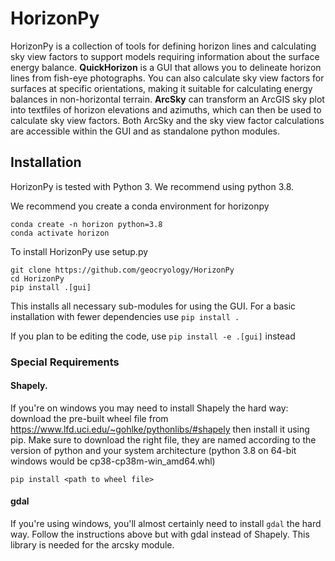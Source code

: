 # HorizonPy
HorizonPy is a collection of tools for defining horizon lines and calculating sky view factors to support models requiring information about the surface energy balance. **QuickHorizon** is a GUI that allows you to delineate horizon lines from fish-eye photographs. You can also calculate sky view factors for surfaces at specific orientations, making it suitable for calculating energy balances in non-horizontal terrain. **ArcSky** can transform an ArcGIS sky plot into textfiles of horizon elevations and azimuths, which can then be used to calculate sky view factors. Both ArcSky and the sky view factor calculations are accessible within the GUI and as standalone python modules.  

## Installation
HorizonPy is tested with Python 3. We recommend using python 3.8. 

We recommend you create a conda environment for horizonpy
```
conda create -n horizon python=3.8
conda activate horizon
```

To install HorizonPy use setup.py
```
git clone https://github.com/geocryology/HorizonPy
cd HorizonPy
pip install .[gui]
```

This installs all necessary sub-modules for using the GUI. For a basic installation with fewer dependencies use `pip install .`

If you plan to be editing the code, use `pip install -e .[gui]` instead

### Special Requirements

#### Shapely.
 If you're on windows you may need to install Shapely the hard way: download the pre-built wheel file from https://www.lfd.uci.edu/~gohlke/pythonlibs/#shapely then install it using pip.  Make sure to download the right file, they are named according to the version of python and your system architecture (python 3.8 on 64-bit windows would be cp38-cp38m-win_amd64.whl)
 
 `pip install <path to wheel file>`


#### gdal
If you're using windows, you'll almost certainly need to install `gdal` the hard way. Follow the instructions above but with gdal instead of Shapely. This library is needed for the arcsky module.


